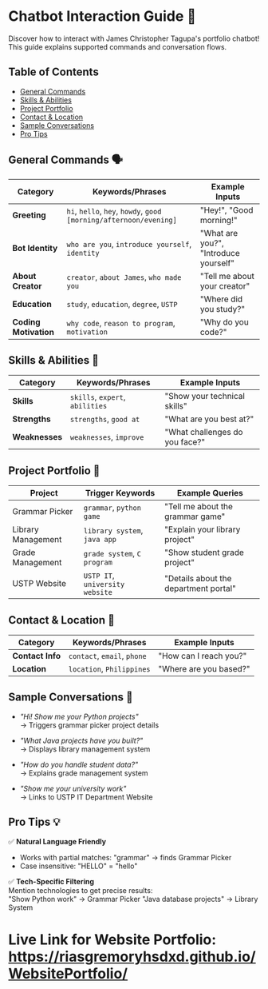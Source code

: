 # Chatbot Interaction Guide 🤖

Discover how to interact with James Christopher Tagupa's portfolio chatbot! This guide explains supported commands and conversation flows.

## Table of Contents
- [General Commands](#general-commands-)
- [Skills & Abilities](#skills--abilities-)
- [Project Portfolio](#project-portfolio-)
- [Contact & Location](#contact--location-)
- [Sample Conversations](#sample-conversations-)
- [Pro Tips](#pro-tips-)

## General Commands 🗣️

| Category             | Keywords/Phrases                                | Example Inputs                          |
|----------------------|-------------------------------------------------|-----------------------------------------|
| **Greeting**         | `hi`, `hello`, `hey`, `howdy`, `good [morning/afternoon/evening]` | "Hey!", "Good morning!"                 |
| **Bot Identity**     | `who are you`, `introduce yourself`, `identity` | "What are you?", "Introduce yourself"   |
| **About Creator**    | `creator`, `about James`, `who made you`        | "Tell me about your creator"            |
| **Education**        | `study`, `education`, `degree`, `USTP`          | "Where did you study?"                  |
| **Coding Motivation**| `why code`, `reason to program`, `motivation`   | "Why do you code?"                      |

## Skills & Abilities 💪

| Category       | Keywords/Phrases                  | Example Inputs                    |
|----------------|-----------------------------------|-----------------------------------|
| **Skills**     | `skills`, `expert`, `abilities`   | "Show your technical skills"      |
| **Strengths**  | `strengths`, `good at`            | "What are you best at?"           |
| **Weaknesses** | `weaknesses`, `improve`           | "What challenges do you face?"    |

## Project Portfolio 🚀

| Project               | Trigger Keywords                                 | Example Queries                          |
|-----------------------|--------------------------------------------------|------------------------------------------|
| Grammar Picker        | `grammar`, `python game`                         | "Tell me about the grammar game"         |
| Library Management    | `library system`, `java app`                     | "Explain your library project"           |
| Grade Management      | `grade system`, `C program`                      | "Show student grade project"             |
| USTP Website          | `USTP IT`, `university website`                  | "Details about the department portal"    |

## Contact & Location 📍

| Category         | Keywords/Phrases                | Example Inputs                  |
|------------------|---------------------------------|---------------------------------|
| **Contact Info** | `contact`, `email`, `phone`     | "How can I reach you?"          |
| **Location**     | `location`, `Philippines`       | "Where are you based?"          |

## Sample Conversations 💬

- *"Hi! Show me your Python projects"*  
  → Triggers grammar picker project details
  
- *"What Java projects have you built?"*  
  → Displays library management system
  
- *"How do you handle student data?"*  
  → Explains grade management system
  
- *"Show me your university work"*  
  → Links to USTP IT Department Website

## Pro Tips 💡

✅ **Natural Language Friendly**  
- Works with partial matches: "grammar" → finds Grammar Picker  
- Case insensitive: "HELLO" = "hello"

✅ **Tech-Specific Filtering**  
Mention technologies to get precise results:  
"Show Python work" → Grammar Picker
"Java database projects" → Library System


# Live Link for Website Portfolio: https://riasgremoryhsdxd.github.io/WebsitePortfolio/
